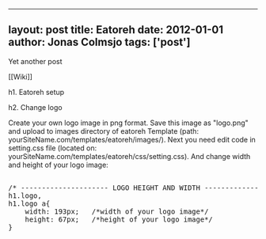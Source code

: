 
---
layout: post
title: Eatoreh
date: 2012-01-01
author: Jonas Colmsjo
tags: ['post']
---

Yet another post





[[Wiki]]

h1. Eatoreh setup




h2. Change logo


Create your own logo image in png format. Save this image as "logo.png" and upload to images directory of eatoreh Template (path: yourSiteName.com/templates/eatoreh/images/). Next you need edit code in setting.css file (located on: yourSiteName.com/templates/eatoreh/css/setting.css). And change width and height of your logo image:

<pre>			
/* --------------------- LOGO HEIGHT AND WIDTH -----------------*/
h1.logo,					
h1.logo a{
	width: 193px; 	/*width of your logo image*/
	height: 67px; 	/*height of your logo image*/
}
</pre>
